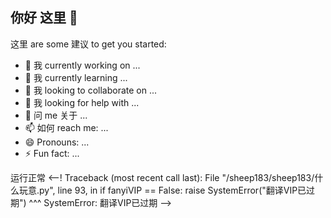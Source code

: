 ## 你好 这里 👋

<!--
**sheep183/sheep183** 是 一个 ✨ _特别的_ ✨ repository 因为 它的 `README.md` (这个 文件) appears 在 你的 GitHub profile.
-->
这里 are some 建议 to get you started:

- 🔭 我 currently working on ...
- 🌱 我 currently learning ...
- 👯 我 looking to collaborate on ...
- 🤔 我 looking for help with ...
- 💬 问 me 关于 ...
- 📫 如何 reach me: ...
- 😄 Pronouns: ...
- ⚡ Fun fact: ...
>>>
运行正常
<--!
Traceback (most recent call last):
  File "/sheep183/sheep183/什么玩意.py", line 93, in <module>
    if fanyiVIP == False:
      raise SystemError("翻译VIP已过期")
          ^^^
SystemError: 翻译VIP已过期
-->
